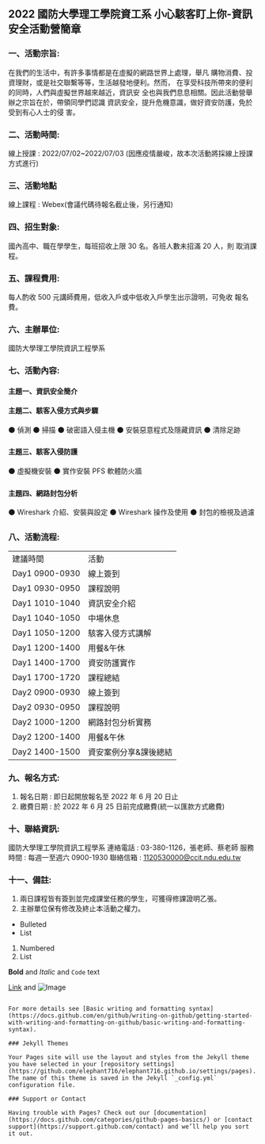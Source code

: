 ## 2022 國防大學理工學院資工系 小心駭客盯上你-資訊安全活動營簡章




### 一、活動宗旨: 

  在我們的生活中，有許多事情都是在虛擬的網路世界上處理，舉凡
購物消費、投資理財，或是社交聯繫等等，生活越發地便利。然而，
在享受科技所帶來的便利的同時，人們與虛擬世界越來越近，資訊安
全也與我們息息相關。因此活動營舉辦之宗旨在於，帶領同學們認識
資訊安全，提升危機意識，做好資安防護，免於受到有心人士的侵
害。


### 二、活動時間: 
線上授課 : 2022/07/02~2022/07/03
(因應疫情嚴峻，故本次活動將採線上授課方式進行)
### 三、活動地點
線上課程 : Webex(會議代碼待報名截止後，另行通知)
### 四、招生對象: 
國內高中、職在學學生，每班招收上限 30 名。各班人數未招滿 20 人，則
取消課程。
### 五、課程費用: 
每人酌收 500 元講師費用，低收入戶或中低收入戶學生出示證明，可免收
報名費。
### 六、主辦單位: 
國防大學理工學院資訊工程學系
### 七、活動內容: 
#### 主題一、資訊安全簡介
#### 主題二、駭客入侵方式與步驟
⚫ 偵測
⚫ 掃描
⚫ 破密語入侵主機
⚫ 安裝惡意程式及隱藏資訊
⚫ 清除足跡
#### 主題三、駭客入侵防護
⚫ 虛擬機安裝
⚫ 實作安裝 PFS 軟體防火牆
#### 主題四、網路封包分析
⚫ Wireshark 介紹、安裝與設定
⚫ Wireshark 操作及使用
⚫ 封包的檢視及過濾
### 八、活動流程:

<table>
  <tr>
    <td>建議時間 </td>
    <td>活動  </td>
  </tr>
  <tr>
    <td>Day1 0900-0930</td>
    <td>線上簽到</td>
  </tr>
    <tr>
    <td>Day1  0930-0950</td>
    <td>課程說明
</td>
  </tr>
    <tr>
    <td>Day1 1010-1040</td>
    <td>資訊安全介紹
</td>
  </tr>
    <tr>
    <td>Day1 1040-1050</td>
    <td>中場休息</td>
  </tr>
  </tr>
    <tr>
    <td>Day1 1050-1200 </td>
    <td>駭客入侵方式講解</td>
  </tr>  
    <tr>
    <td>Day1 1200-1400</td>
    <td>用餐&午休</td>
  </tr>
    <tr>
    <td>Day1 1400-1700 </td>
    <td>資安防護實作</td>
  </tr>
      <tr>
    <td>Day1 1700-1720 </td>
    <td>課程總結
</td>
  </tr>
      <tr>
    <td>Day2 0900-0930 </td>
    <td>線上簽到</td>
  </tr>
      <tr>
    <td>Day2 0930-0950 </td>
    <td>課程說明</td>
  </tr>
      <tr>
    <td>Day2 1000-1200</td>
    <td>網路封包分析實務</td>
  </tr>
      <tr>
    <td>Day2 1200-1400  </td>
    <td>用餐&午休</td>
  </tr>
    <tr>
    <td>Day2 1400-1500 </td>
    <td>資安案例分享&課後總結
</td>
  </tr>  
</table>

### 九、報名方式: 
1. 報名日期 : 即日起開放報名至 2022 年 6 月 20 日止
2. 繳費日期 : 於 2022 年 6 月 25 日前完成繳費(統一以匯款方式繳費)
### 十、聯絡資訊: 
國防大學理工學院資訊工程學系
連絡電話 : 03-380-1126，張老師、蔡老師
服務時間 : 每週一至週六 0900-1930
聯絡信箱 : 1120530000@ccit.ndu.edu.tw
### 十一、備註: 
1. 兩日課程皆有簽到並完成課堂任務的學生，可獲得修課證明乙張。
2. 主辦單位保有修改及終止本活動之權力。
- Bulleted
- List

1. Numbered
2. List

**Bold** and _Italic_ and `Code` text

[Link](url) and ![Image](src)
```

For more details see [Basic writing and formatting syntax](https://docs.github.com/en/github/writing-on-github/getting-started-with-writing-and-formatting-on-github/basic-writing-and-formatting-syntax).

### Jekyll Themes

Your Pages site will use the layout and styles from the Jekyll theme you have selected in your [repository settings](https://github.com/elephant716/elephant716.github.io/settings/pages). The name of this theme is saved in the Jekyll `_config.yml` configuration file.

### Support or Contact

Having trouble with Pages? Check out our [documentation](https://docs.github.com/categories/github-pages-basics/) or [contact support](https://support.github.com/contact) and we’ll help you sort it out.
